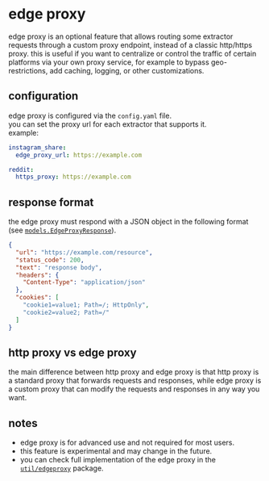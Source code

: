 # edge proxy
edge proxy is an optional feature that allows routing some extractor requests through a custom proxy endpoint, instead of a classic http/https proxy. this is useful if you want to centralize or control the traffic of certain platforms via your own proxy service, for example to bypass geo-restrictions, add caching, logging, or other customizations.

## configuration
edge proxy is configured via the `config.yaml` file.  
you can set the proxy url for each extractor that supports it.  
example:

```yaml
instagram_share:
  edge_proxy_url: https://example.com

reddit:
  https_proxy: https://example.com
```

## response format
the edge proxy must respond with a JSON object in the following format (see [`models.EdgeProxyResponse`](models/edgeproxy.go)).

```json
{
  "url": "https://example.com/resource",
  "status_code": 200,
  "text": "response body",
  "headers": {
    "Content-Type": "application/json"
  },
  "cookies": [
    "cookie1=value1; Path=/; HttpOnly",
    "cookie2=value2; Path=/"
  ]
}
```

## http proxy vs edge proxy
the main difference between http proxy and edge proxy is that http proxy is a standard proxy that forwards requests and responses, while edge proxy is a custom proxy that can modify the requests and responses in any way you want.

## notes
* edge proxy is for advanced use and not required for most users.
* this feature is experimental and may change in the future.
* you can check full implementation of the edge proxy in the [`util/edgeproxy`](util/edgeproxy.go) package.